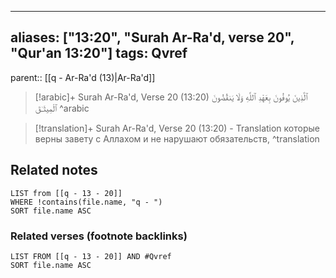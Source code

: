 
---
aliases: ["13:20", "Surah Ar-Ra'd, verse 20", "Qur'an 13:20"]
tags: Qvref
---

parent:: [[q - Ar-Ra'd (13)|Ar-Ra'd]]

> [!arabic]+ Surah Ar-Ra'd, Verse 20 (13:20)
> <span class="quran-arabic">ٱلَّذِينَ يُوفُونَ بِعَهْدِ ٱللَّهِ وَلَا يَنقُضُونَ ٱلْمِيثَـٰقَ</span>
^arabic

> [!translation]+ Surah Ar-Ra'd, Verse 20 (13:20) - Translation
> которые верны завету с Аллахом и не нарушают обязательств,
^translation



## Related notes
```dataview
LIST from [[q - 13 - 20]]
WHERE !contains(file.name, "q - ")
SORT file.name ASC
```

### Related verses (footnote backlinks)
```dataview
LIST FROM [[q - 13 - 20]] AND #Qvref
SORT file.name ASC
```

